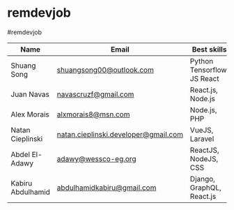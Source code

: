 # remdevjob

#remdevjob

| Name       | Email                | Best skills       | Link                  | Twitter account                 |
| ---------- | -------------------- | ----------------- | --------------------- | ------------------------------- |
| Shuang Song | shuangsong00@outlook.com | Python Tensorflow, JS React | https://sysghost.me/studio | https://twitter.com/Shydevil_Song |
| Juan Navas | navascruzf@gmail.com | React.js, Node.js | https://juannavas.dev | https://twitter.com/JuanNavasJN |
| Alex Morais | alxmorais8@msn.com  | Node.js, PHP      | https://linkedin.com/in/alexmorais/ | https://twitter.com/alxhotel |
| Natan Cieplinski | natan.cieplinski.developer@gmail.com | VueJS, Laravel    | https://github.com/NatanCieplinski  | https://twitter.com/NatanCieplinski |
| Abdel El-Adawy | adawy@wessco-eg.org |ReactJS, NodeJS, CSS |https://www.linkedin.com/in/abdelrahman-el-adawy/| https://twitter.com/MrViometal |
| Kabiru Abdulhamid | abdulhamidkabiru@gmail.com |Django, GraphQL, React.js | http://github.com/iamkabiru | http://twitter.com/iamkabiru |


